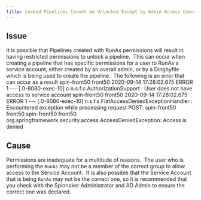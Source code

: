 ```yaml
---
title: Locked Pipelines Cannot be Unlocked Except by Admin Access Users When Using "Run As"
---
```


## Issue
It is possible that Pipelines created with RunAs permissions will result in having restricted permissions to unlock a pipeline.  This can occur when creating a pipeline that has specific permissions for a user to RunAs a service account, either created by an overall admin, or by a Dinghyfile which is being used to create the pipeline.  The following is an error that can occur as a result
spin-front50 front50 2020-09-14 17:28:02.675 ERROR 1 --- [.0-8080-exec-10] c.n.s.f.c.AuthorizationSupport           : User  does not have access to service account 
spin-front50 front50 2020-09-14 17:28:02.675 ERROR 1 --- [.0-8080-exec-10] n.s.f.s.FiatAccessDeniedExceptionHandler : Encountered exception while processing request POST: 
spin-front50 front50 
spin-front50 front50 org.springframework.security.access.AccessDeniedException: Access is denied

## Cause
Permissions are inadequate for a multitude of reasons.  The user who is performing the ```RunAs``` may not be a member of the correct group to allow access to the Service Account.  It is also possible that the Service Account that is being ```RunAs``` may not be the correct one, so it is recommended that you check with the Spinnaker Administrator and AD Admin to ensure the correct one was declared.  

